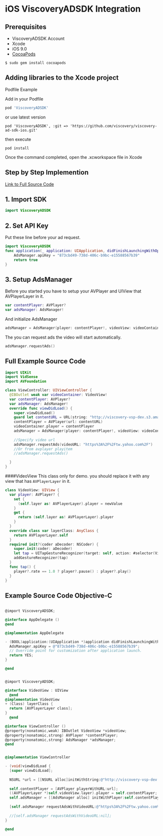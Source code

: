 # iOS ViscoveryADSDK Integration

## Prerequisites

+ ViscoveryADSDK Account
+ Xcode
+ iOS 9.0
+ [CocoaPods](https://cocoapods.org/)

```
$ sudo gem install cocoapods
``` 


## Adding libraries to the Xcode project
Podfile Example

Add in your Podfile

```ruby
pod 'ViscoveryADSDK'
```

or use latest version


```
pod 'ViscoveryADSDK', :git => 'https://github.com/viscovery/viscovery-ad-sdk-ios.git'

```

then execute
```
pod install
```

Once the command completed, open the .xcworkspace file in Xcode

## Step by Step Implemention
[Link to Full Source Code](#full-example-source-code)
## 1. Import SDK
```swift
import ViscoveryADSDK
```
## 2. Set API Key
Put these line before your ad request. 

```swift
import ViscoveryADSDK
func application(_ application: UIApplication, didFinishLaunchingWithOptions launchOptions: [UIApplicationLaunchOptionsKey: Any]?) -> Bool {
    AdsManager.apiKey = "873cbd49-738d-406c-b9bc-e15588567b39"
    return true
}
```
## 3. Setup AdsManager
Before you started you have to setup your AVPlayer and UIView that AVPlayerLayer in it.

```swift
var contentPlayer: AVPlayer?
var adsManager: AdsManager!
```

And initialize AdsManager

```swift
adsManager = AdsManager(player: contentPlayer!, videoView: videoContainer)
```

The you can request ads the video will start automatically.

```swift
adsManager.requestAds()
```

## Full Example Source Code
```swift
import UIKit
import VidSense
import AVFoundation

class ViewController: UIViewController {
  @IBOutlet weak var videoContainer: VideoView!
  var contentPlayer: AVPlayer?
  var adsManager: AdsManager!
  override func viewDidLoad() {
    super.viewDidLoad()
    guard let contentURL = URL(string: "http://viscovery-vsp-dev.s3.amazonaws.com/sdkdemo/Videos/Mobile%20App_Demo%20Video%20(540p).mp4") else { return }
    contentPlayer = AVPlayer(url: contentURL)
    videoContainer.player = contentPlayer
    adsManager = AdsManager(player: contentPlayer!, videoView: videoContainer)
    
    //Specify video url
    adsManager.requestAds(videoURL: "https%3A%2F%2Ftw.yahoo.com%2F")
    //Or from avplayer playitem
    //adsManager.requestAds()

  }
}
```

####VideoView
This class only for demo. you should replace it with any view that has `AVPlayerLayer` in it.

```swift
class VideoView: UIView {
  var player: AVPlayer? {
    set {
      (self.layer as! AVPlayerLayer).player = newValue
    }
    get {
      return (self.layer as! AVPlayerLayer).player
    }
  }
  override class var layerClass: AnyClass {
    return AVPlayerLayer.self
  }
  required init?(coder aDecoder: NSCoder) {
    super.init(coder: aDecoder)
    let tap = UITapGestureRecognizer(target: self, action: #selector(VideoView.tap))
    addGestureRecognizer(tap)
  }
  func tap() {
    player?.rate == 1.0 ? player?.pause() : player?.play()
  }
}
```

## Example Source Code Objective-C

```objective-c

@import ViscoveryADSDK;

@interface AppDelegate ()
@end

@implementation AppDelegate

- (BOOL)application:(UIApplication *)application didFinishLaunchingWithOptions:(NSDictionary *)launchOptions {
  AdsManager.apiKey = @"873cbd49-738d-406c-b9bc-e15588567b39";
  // Override point for customization after application launch.
  return YES;
}

@end
```


```objective-c

@import ViscoveryADSDK;

@interface VideoView : UIView
  @end
@implementation VideoView
+ (Class) layerClass {
  return [AVPlayerLayer class];
}
  @end

@interface ViewController ()
@property(nonatomic,weak) IBOutlet VideoView *videoView;
@property(nonatomic,strong) AVPlayer *contentPlayer;
@property(nonatomic,strong) AdsManager *adsManager;
@end


@implementation ViewController

- (void)viewDidLoad {
  [super viewDidLoad];
  
  NSURL *url = [[NSURL alloc]initWithString:@"http://viscovery-vsp-dev.s3.amazonaws.com/sdkdemo/Videos/Mobile%20App_Demo%20Video%20(540p).mp4"];
  
  self.contentPlayer = [AVPlayer playerWithURL:url];
  ((AVPlayerLayer *)self.videoView.layer).player = self.contentPlayer;
  self.adsManager = [[AdsManager alloc] initWithPlayer:self.contentPlayer videoView:self.videoView];
  
  [self.adsManager requestAdsWithVideoURL:@"https%3A%2F%2Ftw.yahoo.com%2F"];
  
  //[self.adsManager requestAdsWithVideoURL:nil];
}

@end

```
